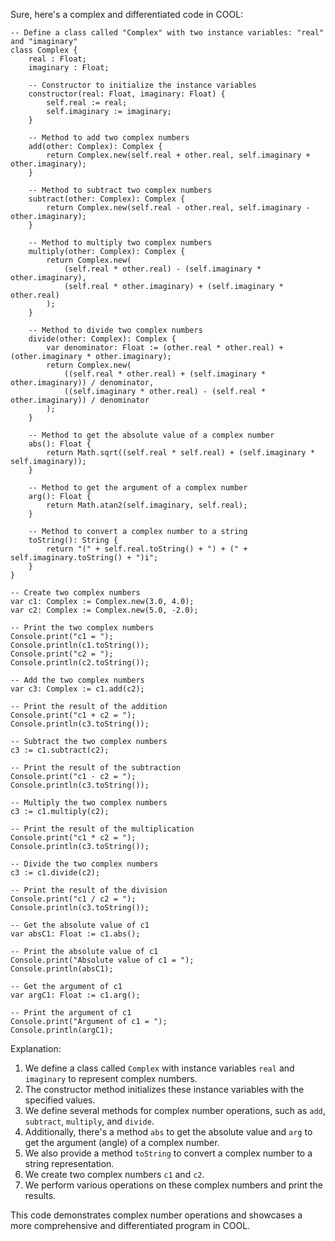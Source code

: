 Sure, here's a complex and differentiated code in COOL:

```cool
-- Define a class called "Complex" with two instance variables: "real" and "imaginary"
class Complex {
    real : Float;
    imaginary : Float;

    -- Constructor to initialize the instance variables
    constructor(real: Float, imaginary: Float) {
        self.real := real;
        self.imaginary := imaginary;
    }

    -- Method to add two complex numbers
    add(other: Complex): Complex {
        return Complex.new(self.real + other.real, self.imaginary + other.imaginary);
    }

    -- Method to subtract two complex numbers
    subtract(other: Complex): Complex {
        return Complex.new(self.real - other.real, self.imaginary - other.imaginary);
    }

    -- Method to multiply two complex numbers
    multiply(other: Complex): Complex {
        return Complex.new(
            (self.real * other.real) - (self.imaginary * other.imaginary),
            (self.real * other.imaginary) + (self.imaginary * other.real)
        );
    }

    -- Method to divide two complex numbers
    divide(other: Complex): Complex {
        var denominator: Float := (other.real * other.real) + (other.imaginary * other.imaginary);
        return Complex.new(
            ((self.real * other.real) + (self.imaginary * other.imaginary)) / denominator,
            ((self.imaginary * other.real) - (self.real * other.imaginary)) / denominator
        );
    }

    -- Method to get the absolute value of a complex number
    abs(): Float {
        return Math.sqrt((self.real * self.real) + (self.imaginary * self.imaginary));
    }

    -- Method to get the argument of a complex number
    arg(): Float {
        return Math.atan2(self.imaginary, self.real);
    }

    -- Method to convert a complex number to a string
    toString(): String {
        return "(" + self.real.toString() + ") + (" + self.imaginary.toString() + ")i";
    }
}

-- Create two complex numbers
var c1: Complex := Complex.new(3.0, 4.0);
var c2: Complex := Complex.new(5.0, -2.0);

-- Print the two complex numbers
Console.print("c1 = ");
Console.println(c1.toString());
Console.print("c2 = ");
Console.println(c2.toString());

-- Add the two complex numbers
var c3: Complex := c1.add(c2);

-- Print the result of the addition
Console.print("c1 + c2 = ");
Console.println(c3.toString());

-- Subtract the two complex numbers
c3 := c1.subtract(c2);

-- Print the result of the subtraction
Console.print("c1 - c2 = ");
Console.println(c3.toString());

-- Multiply the two complex numbers
c3 := c1.multiply(c2);

-- Print the result of the multiplication
Console.print("c1 * c2 = ");
Console.println(c3.toString());

-- Divide the two complex numbers
c3 := c1.divide(c2);

-- Print the result of the division
Console.print("c1 / c2 = ");
Console.println(c3.toString());

-- Get the absolute value of c1
var absC1: Float := c1.abs();

-- Print the absolute value of c1
Console.print("Absolute value of c1 = ");
Console.println(absC1);

-- Get the argument of c1
var argC1: Float := c1.arg();

-- Print the argument of c1
Console.print("Argument of c1 = ");
Console.println(argC1);
```

Explanation:

1. We define a class called `Complex` with instance variables `real` and `imaginary` to represent complex numbers.
2. The constructor method initializes these instance variables with the specified values.
3. We define several methods for complex number operations, such as `add`, `subtract`, `multiply`, and `divide`.
4. Additionally, there's a method `abs` to get the absolute value and `arg` to get the argument (angle) of a complex number.
5. We also provide a method `toString` to convert a complex number to a string representation.
6. We create two complex numbers `c1` and `c2`.
7. We perform various operations on these complex numbers and print the results.

This code demonstrates complex number operations and showcases a more comprehensive and differentiated program in COOL.